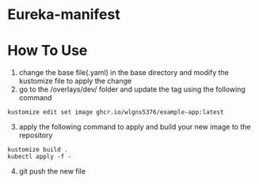 # Eureka-manifest

# How To Use
1. change the base file(.yaml) in the base directory and modify the kustomize file to apply the change
2. go to the /overlays/dev/ folder and update the tag using the following command

```shell
kustomize edit set image ghcr.io/wlgns5376/example-app:latest
```
3. apply the following command to apply and build your new image to the repository

```shell
kustomize build .
kubectl apply -f -
```

4. git push the new file

